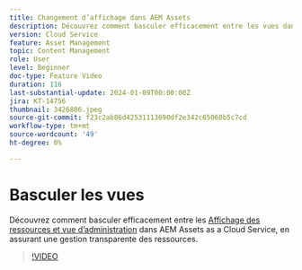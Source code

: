 ```yaml
---
title: Changement d’affichage dans AEM Assets
description: Découvrez comment basculer efficacement entre les vues dans AEM Assets as a Cloud Service, afin d’assurer une gestion transparente des ressources.
version: Cloud Service
feature: Asset Management
topic: Content Management
role: User
level: Beginner
doc-type: Feature Video
duration: 116
last-substantial-update: 2024-01-09T00:00:00Z
jira: KT-14756
thumbnail: 3426806.jpeg
source-git-commit: f23c2ab86d42531113690df2e342c65060b5c7cd
workflow-type: tm+mt
source-wordcount: '49'
ht-degree: 0%

---
```



# Basculer les vues

Découvrez comment basculer efficacement entre les [Affichage des ressources et vue d’administration](https://experienceleague.adobe.com/docs/experience-manager-cloud-service/content/assets/overview.html#persona-based-experiences) dans AEM Assets as a Cloud Service, en assurant une gestion transparente des ressources.

>[!VIDEO](https://video.tv.adobe.com/v/3426806/?learn=on)
